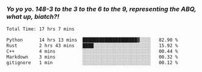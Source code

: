 ### ***Yo yo yo. 148-3 to the 3 to the 6 to the 9, representing the ABQ, what up, biatch?!***

<!--START_SECTION:waka-->

```txt
Total Time: 17 hrs 7 mins

Python      14 hrs 13 mins  ████████████████████▓░░░░   82.90 %
Rust        2 hrs 43 mins   ████░░░░░░░░░░░░░░░░░░░░░   15.92 %
C++         4 mins          ░░░░░░░░░░░░░░░░░░░░░░░░░   00.44 %
Markdown    3 mins          ░░░░░░░░░░░░░░░░░░░░░░░░░   00.32 %
gitignore   1 min           ░░░░░░░░░░░░░░░░░░░░░░░░░   00.12 %
```

<!--END_SECTION:waka-->

<!--
**AJMC2002/AJMC2002** is a ✨ _special_ ✨ repository because its `README.md` (this file) appears on your GitHub profile.

Here are some ideas to get you started:

- 🔭 I’m currently working on ...
- 🌱 I’m currently learning ...
- 👯 I’m looking to collaborate on ...
- 🤔 I’m looking for help with ...
- 💬 Ask me about ...
- 📫 How to reach me: ...
- 😄 Pronouns: ...
- ⚡ Fun fact: ...
-->
